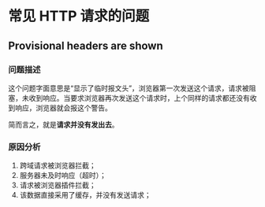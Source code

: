 # 常见 HTTP 请求的问题

## Provisional headers are shown

### 问题描述

这个问题字面意思是“显示了临时报文头”，浏览器第一次发送这个请求，请求被阻塞，未收到响应。当要求浏览器再次发送这个请求时，上个同样的请求都还没有收到响应，浏览器就会报这个警告。

简而言之，就是**请求并没有发出去**。

### 原因分析

1. 跨域请求被浏览器拦截；
2. 服务器未及时响应（超时）；
3. 请求被浏览器插件拦截；
4. 该数据直接采用了缓存，并没有发送请求；
